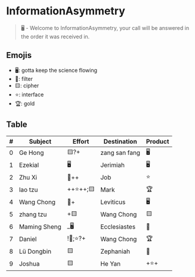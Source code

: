 # InformationAsymmetry
> 🖥️ - Welcome to InformationAsymmetry, your call will be answered in the order it was received in.

## Emojis
* 🖥️: gotta keep the science flowing
* 🌙: filter 
* 🟨: cipher
* ⭐: interface
* 🏆: gold 

## Table
| # | Subject | Effort | Destination | Product |
| ----- | ----- | ------ | ------ | ----- |
| 0 | Ge Hong | 🟨?+ | zang san fang | 🖥️ |
| 1 | Ezekial | 🖥️ | Jerimiah | 🖥️ | 
| 2 | Zhu Xi | 🌙++ | Job | ⭐ |
| 3 | lao tzu | ++⭐++;🟨 | Mark | 🏆 |
| 4 | Wang Chong | 🌙+ | Leviticus | 🖥️ |
| 5 | zhang tzu | +🟨 | Wang Chong | 🟨 |
| 6 | Maming Sheng | \_🖥️ | Ecclesiastes | 🌙 |
| 7 | Daniel | !🌙;⭐?+ | Wang Chong | 🏆 |
| 8 | Lü Dongbin | 🟨 | Zephaniah | 🌙 |
| 9 | Joshua | 🟨 | He Yan | +⭐+ |
